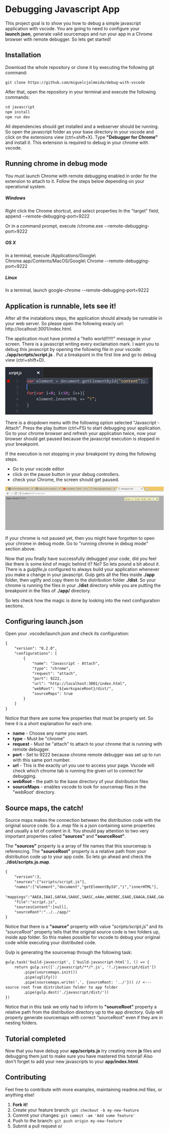 # Debugging Javascript App

This project goal is to show you how to debug a simple javascript application with vscode. You are going to need to configure your **launch.json**, generate valid sourcemaps and run your app in a Chrome browser with remote debugger. So lets get started!

## Installation

Download the whole repository or clone it by executing the following git command:

```
git clone https://github.com/miguelcjalmeida/debug-with-vscode
```

After that, open the repository in your terminal and execute the following commands:

```
cd javascript
npm install
npm run dev
```

All dependencies should get installed and a webserver should be running. So open the javascript folder as your base directory in your vscode and click on the extensions view (ctrl+shift+X). Type **"Debugger for Chrome"** and install it. This extension is required to debug in your chrome with vscode.

## Running chrome in debug mode
You must launch Chrome with remote debugging enabled in order for the extension to attach to it. Follow the steps below depending on your operational system.

##### Windows

Right click the Chrome shortcut, and select properties
In the "target" field, append --remote-debugging-port=9222

Or in a command prompt, execute <path to chrome>/chrome.exe --remote-debugging-port=9222
##### OS X

In a terminal, execute /Applications/Google\ Chrome.app/Contents/MacOS/Google\ Chrome --remote-debugging-port=9222

##### Linux

In a terminal, launch google-chrome --remote-debugging-port=9222

## Application is runnable, lets see it!

After all the instalations steps, the application should already be runnable in your web server. So please open the following exacly url: http://localhost:3001/index.html.

The application must have printed a "hello world!!!!!!" message in your screen. There is a javascript writing every exclamation mark. I want you to debug this javascript by opening the following file in your vscode: **./app/scripts/script.js** . Put a breakpoint in the first line and go to debug view (ctrl+shift+D).

![javascript piece of code with breakpoint](../content/javascript-breakpoint.png)

There is a dropdown menu with the following option selected "Javascript - Attach". Press the play button (ctrl+F5) to start debugging your application. Go to your chrome browser and refresh your application twice, now your browser should get paused because the javascript execution is stopped in your breakpoint.

If the execution is not stopping in your breakpoint try doing the following steps.
* Go to your vscode editor
* click on the pause button in your debug controllers.
* check your Chrome, the screen should get paused.

![chrome paused screen](../content/chrome-paused.png)

If your chrome is not paused yet, then you might have forgotten to open your chrome in debug mode. Go to "running chrome in debug mode" section above.

Now that you finally have successfully debugged your code, did you feel like there is some kind of magic behind it? No? So lets pound a bit about it. There is a *gulpfile.js* configured to always build your application whenever you make a change in your javascript. Gulp gets all the files inside **./app** folder, then uglify and copy them to the distribution folder **./dist**. So your chrome is running the files in your **./dist** directory while you are putting the breakpoint in the files of **./app/** directory.

So lets check how the magic is done by looking into the next configuration sections.

## Configuring launch.json

Open your .vscode/launch.json and check its configuration:

```
{
    "version": "0.2.0",
    "configurations": [
        {
            "name": "Javascript - Attach",
            "type": "chrome",
            "request": "attach",
            "port": 9222,
            "url": "http://localhost:3001/index.html",
            "webRoot": "${workspaceRoot}/dist/",
            "sourceMaps": true
        }
    ]
}
```
Notice that there are some few properties that must be properly set. So here it is a short explanation for each one.

* **name** - Choose any name you want.
* **type** - Must be "chrome"
* **request** - Must be "attach" to attach to your chrome that is running with remote debugger.
* **port** - Set to 9222 because chrome remote debugger was set up to run with this same port number.
* **url** - This is the exactly url you use to access your page. Vscode will check which chrome tab is running the given url to connect for debugging.
* **webRoot** - the path to the base directory of your distribution files
* **sourceMaps** - enables vscode to look for sourcemap files in the "webRoot' directory.

## Source maps, the catch!

Source maps makes the connection between the distribution code with the original source code. So a *.map* file is a json containing some properties and usually a lot of content in it. You should pay attention to two very important properties called **"sources"** and **"sourceRoot"**.

The **"sources"** property is a array of file names that this sourcemap is referencing. The **"sourceRoot"** property is a relative path from your distribution code up to your app code. So lets go ahead and check the **./dist/scripts.js.map**.

```
{
    "version":3,
    "sources":["scripts/script.js"],
    "names":["element","document","getElementById","i","innerHTML"],
    "mappings":"AAEA,IAAI,GAFAA,SAAUC,SAASC,eAAe,WAE9BC,EAAE,EAAGA,EAAE,GAAIA,IACfH,QAAQI,WAAa",
    "file":"script.js",
    "sourcesContent":[null],
    "sourceRoot":"../../app/"
}
```

Notice that there is a **"source"** property with value *"scripts/script.js"* and its *"sourceRoot"* property tells that the original source code is two folders up, inside app folder. So this makes possible for vscode to debug your original code while executing your distributed code.

Gulp is generating the sourcemap through the following task:

```
gulp.task('build-javascript', ['build-javascript-html'], () => {
    return gulp.src(['./javascript/**/*.js', '!./javascript/dist'])
        .pipe(sourcemaps.init())
        .pipe(uglify())
        .pipe(sourcemaps.write('.', {sourceRoot: '../'})) // <--- source root from distribution folder to app folder
        .pipe(gulp.dest('./javascript/dist/'))
})
```

Notice that in this task we only had to inform to **"sourceRoot"** property a relative path from the distribution directory up to the app directory. Gulp will properly generate sourcemaps with correct "sourceRoot" even if they are in nesting folders.

## Tutorial completed

Now that you have debug your **app/scripts.js** try creating more **js** files and debugging them just to make sure you have mastered this tutorial! Also don't forget to add your new javascripts to your **app/index.html**.

## Contributing

Feel free to contribute with more examples, maintaining readme.md files, or anything else!

1. **Fork it!**
2. Create your feature branch: `git checkout -b my-new-feature`
3. Commit your changes: `git commit -am 'Add some feature'`
4. Push to the branch: `git push origin my-new-feature`
5. Submit a pull request o/

[//]: # (references that made possible writing this application example and its readme.md file)

   [dill]: <https://github.com/joemccann/dillinger>
   [readme template]: <https://gist.githubusercontent.com/zenorocha/4526327/raw/5b41e986a8ac81cf97f53cb2015f07b21c0795b9/README.md>
   [Microsoft vscode debug tutorial]: https://code.visualstudio.com/Docs/editor/debugging
   [Debugger for chrome]: https://github.com/Microsoft/vscode-chrome-debug/blob/master/README.md
